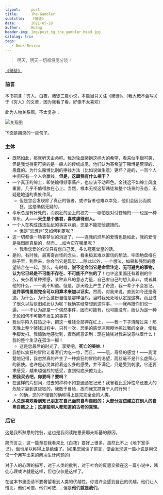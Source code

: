 ```yaml
---
layout:     post
title:      The-Gambler
subtitle:   《赌徒》
date:       2021-05-28
author:     Huang
header-img: img/post_bg_the_gambler_head.jpg
catalog: true
tags:
   - Book-Review
---
```

> 明天，明天一切都将见分晓！

[《赌徒》](https://book.douban.com/subject/25887921/)

### 前言

本书包含：穷人，白夜，赌徒三篇小说，本篇目只关注《赌徒》。（我大概不会写关于《穷人》的文章，因为我看了看，好像不太喜欢）

此为人物关系图，不太复杂：

![关系图](https://github.com/huang-feiyu/huang-feiyu.github.io/blob/master/img/post_bg_relations_the_gambler.jpg?raw=true)

下面是摘录的一些句子。

### 主体

* 既然如此，那就听天由命吧。我对轮盘赌抱这样大的希望，看来似乎很可笑，但是我觉得更可笑的是一般人的传统成见，他们认为寄希望于赌博是荒谬的、愚蠢的。为什么赌博比别的挣钱方法（比如说做生意）更坏？是的，一百个人中间只有一个人会赢钱。**但是，这跟我有什么相干？**
* 一个真正的绅士，即使输得倾家荡产，也应该不动声色。金钱远不如绅士风度重要，几乎不值得放在心上。当然，根本无视这帮赌徒和整个场景的丑态，无疑是地道的贵族作风。
  * 但是您会发现除了真正的智者，或许智者也难以幸免，他们会因此而疯狂，这是确信无疑的。
* 享乐总是有好处的，而疯狂的至上的权力——哪怕是对付苍蝇的——也是一种享乐。**人——天生是个暴君，喜欢虐待别人。**
* 一个人在构成违法乱纪的事实以前，您是不能把他逮捕的。
  * 但是“思想罪”又如何判定呢？
* 这一切都像一场春梦似的消逝了，——连我的炽热的爱情也是如此，我的爱情是强烈而真挚的，然而……如今它在哪里呢？
  * 我看您爱的仅仅只有您自己罢，多么冠冕堂皇的话。
* 是的，有时候，最离奇古怪的念头，看来极其难以置信的想法，牢固地盘桓在脑子里，到后来，你会当它是现实……除此以外，一个想法，如果和强烈的愿望结合在一起，那么，有时候，**说不定会当它是命里注定、无可避免的事物，认为它已经是不可能不存在、不可能不产生的了**！也许这里面还有着别的什么，夹杂着某种预感，某种非凡的意志力量，自己害自己的想入非非，或者其他的什么，——我不知道。但是，那天晚上产生了奇迹，我一辈子不会忘记。**这件事情虽则完全可以用算术来加以证实**，然而，对我来说，直到如今还是奇迹。为什么，为什么这份自信是那样强烈，当时我死死地认定是这样，而且过了很久以后依旧如此认为呢？我确实经常想到这件事，——我再跟你们说一遍，——不认为那是一个偶然事件，因而可能有，也可能没有，而认为是一种无论如何不可能不发生的事实！
* 我似乎陷入狂热之中，把这一堆钱全部押在红上，——我一下子清醒过来！那天晚上整个赌钱过程中，只有一次，恐惧的感觉凉飕飕地掠过我的全身，使我手脚发抖。我惊骇地感觉到，骤然间意识到：现在输钱对我来说意味着什么！我的整个生活在孤注一掷！
  * 这是您最后的时光了，享受吧，**死亡的美妙**.！
* 我想以疯狂的冒险让看客们大吃一惊，而且，——哦，奇怪的感觉！——我清楚地记得，我忽然真的产生了一种疯狂的冒险的渴望，而丝毫不是什么虚荣心的驱使。也许是心灵体验着这么多的感受，并不满足，只是受到刺激，它还要求感受，越来越强烈的感受，直到彻底厌倦为止。
* **把我买去吧，你要吗？要吗？**
* 在这样的片刻间，过去的种种不如意通通忘记光！我冒着比丢掉性命还要大的危险才赢到这些钱的，我敢于冒险，故而我又跻身于人的行列！
  * 的确，您的不理智的确称得上是完完全全的人类。
* **人总是喜欢看到知己朋友在自己面前自卑自贱的；大部分友谊建立在别人的自卑自贱之上；这是聪明人都知道的古老的真理。**

### 后记

这是我所熟悉的陀翁，这也是我阅读陀思妥耶夫斯基的原因。

简而言之，这一篇章在我看来比《白夜》要好上很多，虽然比不上《地下室手记》，但也足以称得上是绝佳了。(如果您阅读了前言，便会发现这一篇小说是用仅仅**一个月**写出来的解决生计问题的)

对于人的心理的描写，对于人类的批判，对于社会的反思交错在这一篇小说中，赌徒心理或许就是这样，但也仅仅是这样了。

在这本书里面请不要奢望看到人类的优越性，你或许会感到自己的优越。他们让人憎恶，他们可恨，他们可悲……但是**他们就是我们**。
